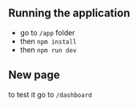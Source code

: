 ## Running the application
- go to ```/app``` folder
- then ```npm install```
- then ```npm run dev```

## New page
to test it go to ```/dashboard```
